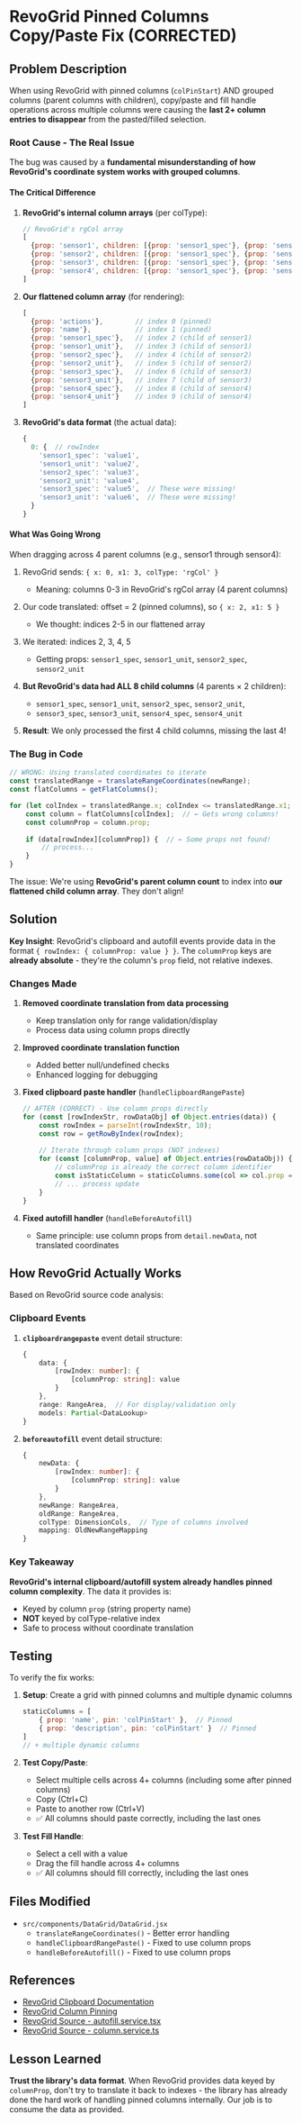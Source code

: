 # RevoGrid Pinned Columns Copy/Paste Fix (CORRECTED)

## Problem Description

When using RevoGrid with pinned columns (`colPinStart`) AND grouped columns (parent columns with children), copy/paste and fill handle operations across multiple columns were causing the **last 2+ column entries to disappear** from the pasted/filled selection.

### Root Cause - The Real Issue

The bug was caused by a **fundamental misunderstanding of how RevoGrid's coordinate system works with grouped columns**.

#### The Critical Difference

1. **RevoGrid's internal column arrays** (per colType):
   ```javascript
   // RevoGrid's rgCol array
   [
     {prop: 'sensor1', children: [{prop: 'sensor1_spec'}, {prop: 'sensor1_unit'}]},  // index 0
     {prop: 'sensor2', children: [{prop: 'sensor1_spec'}, {prop: 'sensor1_unit'}]},  // index 1
     {prop: 'sensor3', children: [{prop: 'sensor1_spec'}, {prop: 'sensor1_unit'}]},  // index 2
     {prop: 'sensor4', children: [{prop: 'sensor1_spec'}, {prop: 'sensor1_unit'}]}   // index 3
   ]
   ```

2. **Our flattened column array** (for rendering):
   ```javascript
   [
     {prop: 'actions'},        // index 0 (pinned)
     {prop: 'name'},           // index 1 (pinned)
     {prop: 'sensor1_spec'},   // index 2 (child of sensor1)
     {prop: 'sensor1_unit'},   // index 3 (child of sensor1)
     {prop: 'sensor2_spec'},   // index 4 (child of sensor2)
     {prop: 'sensor2_unit'},   // index 5 (child of sensor2)
     {prop: 'sensor3_spec'},   // index 6 (child of sensor3)
     {prop: 'sensor3_unit'},   // index 7 (child of sensor3)
     {prop: 'sensor4_spec'},   // index 8 (child of sensor4)
     {prop: 'sensor4_unit'}    // index 9 (child of sensor4)
   ]
   ```

3. **RevoGrid's data format** (the actual data):
   ```javascript
   {
     0: {  // rowIndex
       'sensor1_spec': 'value1',
       'sensor1_unit': 'value2',
       'sensor2_spec': 'value3',
       'sensor2_unit': 'value4',
       'sensor3_spec': 'value5',  // These were missing!
       'sensor3_unit': 'value6',  // These were missing!
     }
   }
   ```

#### What Was Going Wrong

When dragging across 4 parent columns (e.g., sensor1 through sensor4):

1. RevoGrid sends: `{ x: 0, x1: 3, colType: 'rgCol' }`
   - Meaning: columns 0-3 in RevoGrid's rgCol array (4 parent columns)

2. Our code translated: offset = 2 (pinned columns), so `{ x: 2, x1: 5 }`
   - We thought: indices 2-5 in our flattened array

3. We iterated: indices 2, 3, 4, 5
   - Getting props: `sensor1_spec`, `sensor1_unit`, `sensor2_spec`, `sensor2_unit`

4. **But RevoGrid's data had ALL 8 child columns** (4 parents × 2 children):
   - `sensor1_spec`, `sensor1_unit`, `sensor2_spec`, `sensor2_unit`, 
   - `sensor3_spec`, `sensor3_unit`, `sensor4_spec`, `sensor4_unit`

5. **Result**: We only processed the first 4 child columns, missing the last 4!

### The Bug in Code

```javascript
// WRONG: Using translated coordinates to iterate
const translatedRange = translateRangeCoordinates(newRange);
const flatColumns = getFlatColumns();

for (let colIndex = translatedRange.x; colIndex <= translatedRange.x1; colIndex++) {
    const column = flatColumns[colIndex];  // ← Gets wrong columns!
    const columnProp = column.prop;
    
    if (data[rowIndex][columnProp]) {  // ← Some props not found!
        // process...
    }
}
```

The issue: We're using **RevoGrid's parent column count** to index into **our flattened child column array**. They don't align!

## Solution

**Key Insight**: RevoGrid's clipboard and autofill events provide data in the format `{ rowIndex: { columnProp: value } }`. The `columnProp` keys are **already absolute** - they're the column's `prop` field, not relative indexes.

### Changes Made

1. **Removed coordinate translation from data processing**
   - Keep translation only for range validation/display
   - Process data using column props directly

2. **Improved coordinate translation function**
   - Added better null/undefined checks
   - Enhanced logging for debugging

3. **Fixed clipboard paste handler** (`handleClipboardRangePaste`)
   ```javascript
   // AFTER (CORRECT) - Use column props directly
   for (const [rowIndexStr, rowDataObj] of Object.entries(data)) {
       const rowIndex = parseInt(rowIndexStr, 10);
       const row = getRowByIndex(rowIndex);
       
       // Iterate through column props (NOT indexes)
       for (const [columnProp, value] of Object.entries(rowDataObj)) {
           // columnProp is already the correct column identifier
           const isStaticColumn = staticColumns.some(col => col.prop === columnProp);
           // ... process update
       }
   }
   ```

4. **Fixed autofill handler** (`handleBeforeAutofill`)
   - Same principle: use column props from `detail.newData`, not translated coordinates

## How RevoGrid Actually Works

Based on RevoGrid source code analysis:

### Clipboard Events

1. **`clipboardrangepaste`** event detail structure:
   ```typescript
   {
       data: { 
           [rowIndex: number]: { 
               [columnProp: string]: value 
           } 
       },
       range: RangeArea,  // For display/validation only
       models: Partial<DataLookup>
   }
   ```

2. **`beforeautofill`** event detail structure:
   ```typescript
   {
       newData: { 
           [rowIndex: number]: { 
               [columnProp: string]: value 
           } 
       },
       newRange: RangeArea,
       oldRange: RangeArea,
       colType: DimensionCols,  // Type of columns involved
       mapping: OldNewRangeMapping
   }
   ```

### Key Takeaway

**RevoGrid's internal clipboard/autofill system already handles pinned column complexity**. The data it provides is:
- Keyed by column `prop` (string property name)
- **NOT** keyed by colType-relative index
- Safe to process without coordinate translation

## Testing

To verify the fix works:

1. **Setup**: Create a grid with pinned columns and multiple dynamic columns
   ```javascript
   staticColumns = [
       { prop: 'name', pin: 'colPinStart' },  // Pinned
       { prop: 'description', pin: 'colPinStart' }  // Pinned
   ]
   // + multiple dynamic columns
   ```

2. **Test Copy/Paste**:
   - Select multiple cells across 4+ columns (including some after pinned columns)
   - Copy (Ctrl+C)
   - Paste to another row (Ctrl+V)
   - ✅ All columns should paste correctly, including the last ones

3. **Test Fill Handle**:
   - Select a cell with a value
   - Drag the fill handle across 4+ columns
   - ✅ All columns should fill correctly, including the last ones

## Files Modified

- `src/components/DataGrid/DataGrid.jsx`
  - `translateRangeCoordinates()` - Better error handling
  - `handleClipboardRangePaste()` - Fixed to use column props
  - `handleBeforeAutofill()` - Fixed to use column props

## References

- [RevoGrid Clipboard Documentation](https://rv-grid.com/guide/clipboard/)
- [RevoGrid Column Pinning](https://rv-grid.com/guide/column/pinning.html)
- [RevoGrid Source - autofill.service.tsx](https://github.com/revolist/revogrid/tree/main/src/components/overlay/autofill.service.tsx)
- [RevoGrid Source - column.service.ts](https://github.com/revolist/revogrid/tree/main/src/components/data/column.service.ts)

## Lesson Learned

**Trust the library's data format**. When RevoGrid provides data keyed by `columnProp`, don't try to translate it back to indexes - the library has already done the hard work of handling pinned columns internally. Our job is to consume the data as provided.
